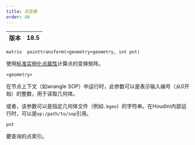 ```yaml
---
title: 点变换
order: 40
---
```


| 版本 | 18.5 |
| --- | --- |

`matrix  pointtransform(<geometry>geometry, int pnt)`

使用[标准实例化点属性](../../copy/instanceattrs.html)计算点的变换矩阵。

`<geometry>`

在节点上下文（如wrangle SOP）中运行时，此参数可以是表示输入编号（从0开始）的整数，用于读取几何体。

或者，该参数可以是指定几何体文件（例如`.bgeo`）的字符串。在Houdini内部运行时，可以是`op:/path/to/sop`引用。

`pnt`

要查询的点索引。